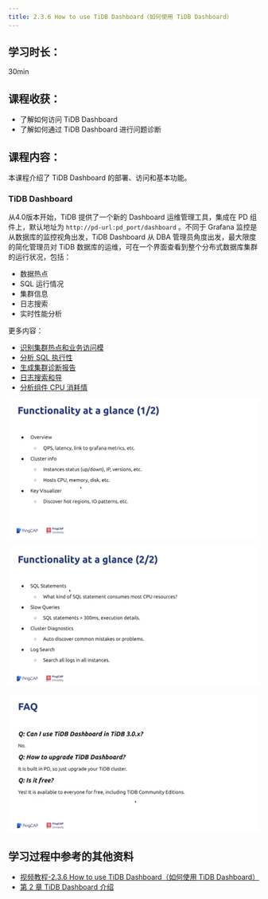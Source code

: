 ```yaml
---
title: 2.3.6 How to use TiDB Dashboard（如何使用 TiDB Dashboard）
---
```


## 学习时长：

30min

## 课程收获：

- 了解如何访问 TiDB Dashboard
- 了解如何通过 TiDB Dashboard 进行问题诊断

## 课程内容：

本课程介绍了 TiDB Dashboard 的部署、访问和基本功能。

### TiDB Dashboard

从4.0版本开始，TiDB 提供了一个新的 Dashboard 运维管理工具，集成在 PD 组件上，默认地址为 `http://pd-url:pd_port/dashboard` 。不同于 Grafana 监控是从数据库的监控视角出发，TiDB Dashboard 从 DBA 管理员角度出发，最大限度的简化管理员对 TiDB 数据库的运维，可在一个界面查看到整个分布式数据库集群的运行状况，包括：

- 数据热点
- SQL 运行情况
- 集群信息
- 日志搜索
- 实时性能分析

更多内容：

- [识别集群热点和业务访问模](https://book.tidb.io/session3/chapter2/key-vis.html)
- [分析 SQL 执行性](https://book.tidb.io/session3/chapter2/statements.html)
- [生成集群诊断报告](https://book.tidb.io/session3/chapter2/diagnosis-report.html)
- [日志搜索和导](https://book.tidb.io/session3/chapter2/log-export.html)
- [分析组件 CPU 消耗情](https://book.tidb.io/session3/chapter2/profiling.html)

![15|690x381](pic/20.jpeg)

![51|690x386](pic/21.jpeg)

![20|690x378](pic/22.jpeg)

## 学习过程中参考的其他资料

- [视频教程-2.3.6 How to use TiDB Dashboard（如何使用 TiDB Dashboard）](https://university.pingcap.com/courses/TiDB%204.0%20%E5%BA%94%E7%94%A8%E5%BC%80%E5%8F%91%E6%8C%87%E5%8D%97/chapter/201-%E7%AB%A0%E8%8A%82/lesson/How-to-use-TiDB-Dashboard)
- [ 第 2 章 TiDB Dashboard 介绍](https://book.tidb.io/session3/chapter2/tidb-dashboard-intro.html)
